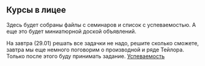 ## Курсы в лицее
Здесь будет собраны файлы с семинаров и список с успеваемостью. 
А еще это будет миниатюрной доской объявлений.

На завтра (29.01) решать все задачки не надо, решите сколько сможете, завтра мы еще немного поговорим о производной и ряде Тейлора. Только после этого буду принимать задание. 
[Успеваемость](https://drive.google.com/open?id=1TOS6mTDdAU0MqkWX9ThDURgHvMiqhh7-O1Id6sx1sPQ)

